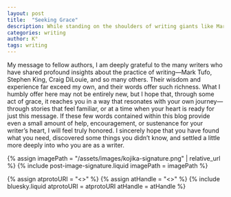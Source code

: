 ```yaml
---
layout: post
title:  "Seeking Grace"
description: While standing on the shoulders of writing giants like Mark Tufo, Stephen King, and Craig DiLouie, I'm sharing my own experiences and insights in hopes they'll connect with fellow writers in meaningful ways. Though the advice I offer may not be revolutionary, sometimes timing is everything - perhaps these words will reach you exactly when you need them. If this blog helps nurture your writing journey or gives you a fresh perspective, even in small ways, I'll consider that a profound success.
categories: writing
author: K°
tags: writing
---
```


My message to fellow authors, I am deeply grateful to the many writers who have shared profound insights about the practice of writing—Mark Tufo, Stephen King, Craig DiLouie, and so many others. Their wisdom and experience far exceed my own, and their words offer such richness. What I humbly offer here may not be entirely new, but I hope that, through some act of grace, it reaches you in a way that resonates with your own journey—through stories that feel familiar, or at a time when your heart is ready for just this message. If these few words contained within this blog provide even a small amount of help, encouragement, or sustenance for your writer’s heart, I will feel truly honored. I sincerely hope that you have found what you need, discovered some things
you didn’t know, and settled a little more deeply into who you are as a writer.

<!-- signature -->
{% assign imagePath = "/assets/images/kojika-signature.png" | relative_url %}
{% include post-image-signature.liquid imagePath = imagePath %}

<!-- comments -->
{% assign atprotoURI = "<<atprotoURI>>" %}
{% assign atHandle = "<<atHandle>>" %}
{% include bluesky.liquid atprotoURI = atprotoURI atHandle = atHandle %}